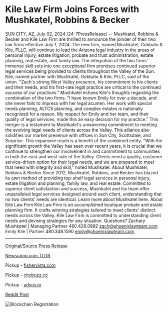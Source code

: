 # Kile Law Firm Joins Forces with Mushkatel, Robbins & Becker

SUN CITY, AZ, July 02, 2024 /24-7PressRelease/ -- Mushkatel, Robbins & Becker and Kile Law Firm are thrilled to announce the joinder of their two law firms effective July 1, 2024. The new firm, named Mushkatel, Gobbato & Kile, PLLC, will continue to lead the Arizona legal industry in the areas of personal injury, estate litigation, probate and trust administration, estate planning, real estate, and family law. The integration of the two firms' immense skill sets into one exceptional firm promises continued superior legal services being provided to clients throughout the Valley of the Sun.  Kile, named partner with Mushkatel, Gobbato & Kile, PLLC, said of the union. "Zach's strong West Valley presence, his commitment to his clients and their needs, and his first-rate legal practice are critical to the continued success of our practices."  Mushkatel echoes Kile's thoughts regarding the combination of the two firms. "I have known Emily for over a decade, and she never fails to impress with her legal acumen. Her work with special needs planning, ALTCS planning, and complex estates is nationally recognized for a reason. My respect for Emily and her team, and their quality of legal services, made this an easy decision for my practice."  This merger is a testament to Mushkatel's unwavering commitment to meeting the evolving legal needs of clients across the Valley. This alliance also solidifies our market presence with offices in Sun City, Scottsdale, and Surprise. This expansive reach is a benefit of the combined entity. "With the significant growth the Valley has seen over recent years, it is crucial that we continue to strengthen our involvement in and commitment to communities in both the east and west side of the Valley. Clients need a quality, customer service-driven option for their legal needs, and we are prepared to meet that need with integrity and skill," noted Mushkatel.  About Mushkatel, Robbins & Becker  Since 2012, Mushkatel, Robbins, and Becker has blazed its own method of providing top-shelf legal services in personal injury, estate litigation and planning, family law, and real estate. Committed to superior client satisfaction and success, Mushkatel and his team offer unparalleled legal services designed around each client, understanding that no two clients' needs are identical. Learn more about Mushkatel here.  About Kile Law Firm  Kile Law Firm is an accomplished boutique probate and estate planning firm. It crafts winning strategies tailored to meet clients' distinct needs across the Valley. Kile Law Firm is committed to understanding client needs and devising strategies for any situation.  Questions?  Zachary Mushkatel | Managing Partner  480.428.0992  zach@phoenixlawteam.com   Emily Kile | Partner  480.348.1590  emily@phoenixlawteam.com 

---

[Original/Source Press Release](https://www.24-7pressrelease.com/press-release/512198/kile-law-firm-joins-forces-with-mushkatel-robbins-becker)
                    

[Newsramp.com TLDR](https://newsramp.com/curated-news/arizona-law-firms-merge-to-create-mushkatel-gobbato-kile-pllc/c62315ea724e7ad36c4d8ccd99d10a96) 


Pickup - [fishervista.com](https://fishervista.com/en/mushkatel-robbins-becker-and-kile-law-firm-merge-to-form-mushkatel-gobbato-kile-pllc/20244647)

Pickup - [citybuzz.co](https://citybuzz.co/2024/07/02/mushkatel-robbins-becker-and-kile-law-firm-merge-to-form-powerhouse-arizona-legal-practice)

Pickup - [advos.io](https://advos.io/en/mushkatel-robbins-becker-merges-with-kile-law-firm-to-form-mushkatel-gobbato-kile-pllc/20244647)
 



[Reddit Post](https://www.reddit.com/r/Business_NewsRamp/comments/1dtq3tk/arizona_law_firms_merge_to_create_mushkatel/) 



![Blockchain Registration](https://cdn.newsramp.app/24-7PressRelease/qrcode/247/2/able7dDU.webp)